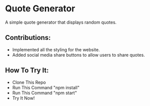 # Quote Generator
A simple quote generator that displays random quotes.
## Contributions:
  - Implemented all the styling for the website.
  - Added social media share buttons to allow users to share quotes.
 ## How To Try It:
  - Clone This Repo
  - Run This Command "npm install"
  - Run This Command "npm start"
  - Try It Now!
